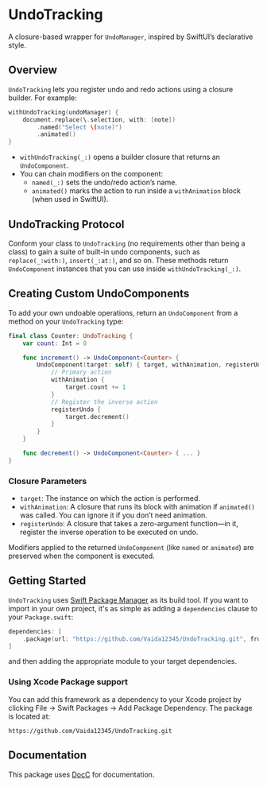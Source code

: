 # UndoTracking

A closure-based wrapper for `UndoManager`, inspired by SwiftUI’s declarative style.

## Overview

`UndoTracking` lets you register undo and redo actions using a closure builder. For example:

```swift
withUndoTracking(undoManager) {
    document.replace(\.selection, with: [note])
        .named("Select \(note)")
        .animated()
}
```

- `withUndoTracking(_:)` opens a builder closure that returns an `UndoComponent`.
- You can chain modifiers on the component:
  - `named(_:)` sets the undo/redo action’s name.  
  - `animated()` marks the action to run inside a `withAnimation` block (when used in SwiftUI).

## UndoTracking Protocol

Conform your class to `UndoTracking` (no requirements other than being a class) to gain a suite of built-in undo components, such as `replace(_:with:)`, `insert(_:at:)`, and so on. These methods return `UndoComponent` instances that you can use inside `withUndoTracking(_:)`.


## Creating Custom UndoComponents

To add your own undoable operations, return an `UndoComponent` from a method on your `UndoTracking` type:

```swift
final class Counter: UndoTracking {
    var count: Int = 0

    func increment() -> UndoComponent<Counter> {
        UndoComponent(target: self) { target, withAnimation, registerUndo in
            // Primary action
            withAnimation {
                target.count += 1
            }
            // Register the inverse action
            registerUndo {
                target.decrement()
            }
        }
    }

    func decrement() -> UndoComponent<Counter> { ... }
}
```

### Closure Parameters

- `target`: The instance on which the action is performed.  
- `withAnimation`: A closure that runs its block with animation if `animated()` was called. You can ignore it if you don’t need animation.  
- `registerUndo`: A closure that takes a zero-argument function—in it, register the inverse operation to be executed on undo.

Modifiers applied to the returned `UndoComponent` (like `named` or `animated`) are preserved when the component is executed.


## Getting Started

`UndoTracking` uses [Swift Package Manager](https://www.swift.org/documentation/package-manager/) as its build tool. If you want to import in your own project, it's as simple as adding a `dependencies` clause to your `Package.swift`:
```swift
dependencies: [
    .package(url: "https://github.com/Vaida12345/UndoTracking.git", from: "1.0.0")
]
```
and then adding the appropriate module to your target dependencies.

### Using Xcode Package support

You can add this framework as a dependency to your Xcode project by clicking File -> Swift Packages -> Add Package Dependency. The package is located at:
```
https://github.com/Vaida12345/UndoTracking.git
```

## Documentation

This package uses [DocC](https://www.swift.org/documentation/docc/) for documentation.
